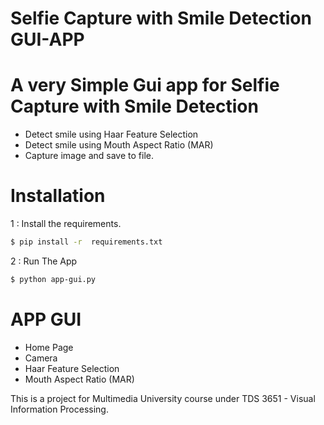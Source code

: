 # Selfie Capture with Smile Detection GUI-APP


# A very Simple Gui app for Selfie Capture with Smile Detection 

  - Detect smile using Haar Feature Selection
  - Detect smile using Mouth Aspect Ratio (MAR) 
  - Capture image and save to file.
  
# Installation

1 : Install the requirements.

```sh
$ pip install -r  requirements.txt
```

2 : Run The App 

```sh
$ python app-gui.py
```

# APP GUI

- Home Page <br>
- Camera <br>
- Haar Feature Selection<br>
- Mouth Aspect Ratio (MAR)<br>


This is a project for Multimedia University course under TDS 3651 - Visual Information Processing.
